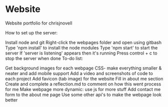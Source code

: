 # Website
Website portfolio for chrisjnovell

How to set up the server:

Install node and git
Right-click the webpages folder and open using gitbash
Type 'npm install' to install the node modules
Type 'npm start' to start the server
If 'server is listening' appears then it's running
Press control + c to stop the server when done
To-do list:

Get background images for each webpage
CSS- make everything smaller & neater and add mobile support
Add a video and screenshots of code to each project
Add favicon (tab image) for the website
Fill in about me section
Create and complete a reflection.md to comment on how this went process for me
Make webpage more dynamic: use js for more stuff
Add contact me form to the about me page
Use some other api's to make the webpage look better
